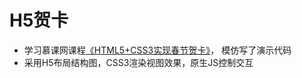 # H5贺卡

* 学习慕课网课程[《HTML5+CSS3实现春节贺卡》](http://www.imooc.com/learn/597)，
模仿写了演示代码
* 采用H5布局结构图，CSS3渲染视图效果，原生JS控制交互
